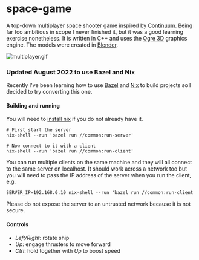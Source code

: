 # space-game

A top-down multiplayer space shooter game inspired by
[Continuum](https://www.subspace-continuum.com/). Being far too ambitious in
scope I never finished it, but it was a good learning exercise nonetheless. It
is written in C++ and uses the [Ogre 3D](https://www.ogre3d.org/) graphics
engine. The models were created in [Blender](https://www.blender.org/).

![multiplayer.gif](assets/multiplayer.gif)

### Updated August 2022 to use Bazel and Nix

Recently I've been learning how to use [Bazel](https://github.com/bazelbuild/bazel)
and [Nix](https://github.com/tweag/rules_nixpkgs) to build projects so I decided to
try converting this one.

#### Building and running

You will need to [install nix](https://nixos.org/download.html) if you do not already have it.

```
# First start the server
nix-shell --run 'bazel run //common:run-server'

# Now connect to it with a client
nix-shell --run 'bazel run //common:run-client'
```

You can run multiple clients on the same machine and they will all connect to
the same server on localhost. It should work across a network too but you will
need to pass the IP address of the server when you run the client, e.g.

```
SERVER_IP=192.168.0.10 nix-shell --run 'bazel run //common:run-client
```

Please do not expose the server to an untrusted network because it is not secure.

#### Controls

* *Left/Right*: rotate ship
* *Up*: engage thrusters to move forward
* *Ctrl*: hold together with *Up* to boost speed
